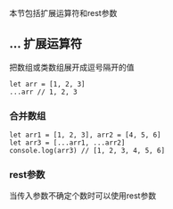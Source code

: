 本节包括扩展运算符和rest参数

## ... 扩展运算符
把数组或类数组展开成逗号隔开的值

```
let arr = [1, 2, 3]
...arr // 1, 2, 3
```

### 合并数组
```
let arr1 = [1, 2, 3], arr2 = [4, 5, 6]
let arr3 = [...arr1, ...arr2]
console.log(arr3) // [1, 2, 3, 4, 5, 6]
```

### rest参数

当传入参数不确定个数时可以使用rest参数